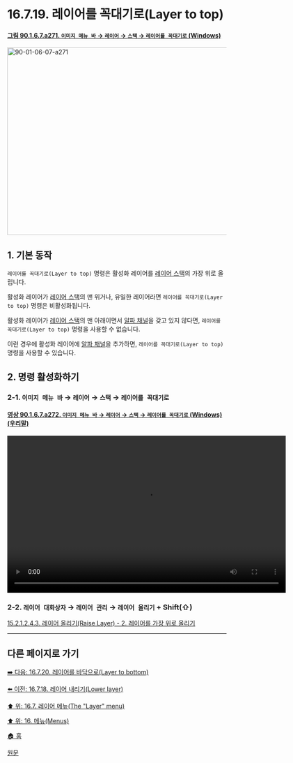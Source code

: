 # 16.7.19. 레이어를 꼭대기로(Layer to top)

<a id="90-01-06-07-a271"></a>

#### [그림 90.1.6.7.a271. `이미지 메뉴 바` → `레이어` → `스택` → `레이어를 꼭대기로` (Windows)](./90-01-06-07-stack.md#90-01-06-07-a271)
<img width="719" height="430" alt="90-01-06-07-a271" src="https://github.com/user-attachments/assets/f3c34666-8970-46fc-92cb-fb4829909500" />

<a id="16-07-19-s1"></a>

## 1. 기본 동작
`레이어를 꼭대기로(Layer to top)` 명령은 활성화 레이어를 [레이어 스택](./19-glossaryx-layer_stack.md)의 가장 위로 올립니다.

활성화 레이어가 [레이어 스택](./19-glossaryx-layer_stack.md)의 맨 위거나, 유일한 레이어라면 `레이어를 꼭대기로(Layer to top)` 명령은 비활성화됩니다.

활성화 레이어가 [레이어 스택](./19-glossaryx-layer_stack.md)의 맨 아래이면서 [알파 채널](./19-glossaryx-alpha_channel.md)을 갖고 있지 않다면, `레이어를 꼭대기로(Layer to top)` 명령을 사용할 수 없습니다.

이런 경우에 활성화 레이어에 [알파 채널](./19-glossaryx-alpha_channel.md)을 추가하면, `레이어를 꼭대기로(Layer to top)` 명령을 사용할 수 있습니다.

<a id="16-07-19-s2"></a>

## 2. 명령 활성화하기

<a id="16-07-19-s2-01"></a>

### 2-1. `이미지 메뉴 바` → `레이어` → `스택` → `레이어를 꼭대기로`

<a id="90-01-06-07-a272"></a>

#### [영상 90.1.6.7.a272. `이미지 메뉴 바` → `레이어` → `스택` → `레이어를 꼭대기로` (Windows) (우리말)](./90-01-06-07-stack.md#90-01-06-07-a272)
<video controls="controls" width="640" height="360" src="https://github.com/user-attachments/assets/ff389fa8-0b8d-4f32-9cd3-24d0655027bc"></video>

<a id="16-07-19-s2-02"></a>

### 2-2. `레이어 대화상자` → `레이어 관리` → `레이어 올리기` + Shift(⇧)
[15.2.1.2.4.3. 레이어 올리기(Raise Layer) - 2. 레이어를 가장 위로 올리기](./15-02-01-02-04-03-raise_layer.md#15-02-01-02-04-03-s2)

***

## 다른 페이지로 가기

[➡️ 다음: 16.7.20. 레이어를 바닥으로(Layer to bottom)](./16-07-20-layer-to-bottom.md)

[⬅️ 이전: 16.7.18. 레이어 내리기(Lower layer)](./16-07-18-lower-layer.md)

[⬆️ 위: 16.7. 레이어 메뉴(The "Layer" menu)](./16-07-00-the-layer-menu.md)

[⬆️ 위: 16. 메뉴(Menus)](./16-00-menus.md)

[🏠 홈](./00-home.md)

[원문](https://docs.gimp.org/2.10/ko/gimp-layer-raise-to-top.html)